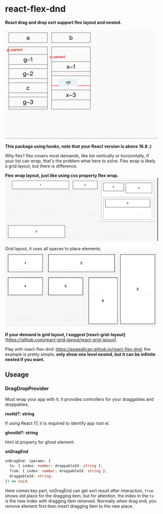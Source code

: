 # react-flex-dnd

**React drag and drop sort support flex layout and nested.**

![example](./assets/example.gif)

**This package using hooks, note that your React version is above 16.8 :)**

Why flex? flex covers most demands, like list vertically or horizontally, if your list can wrap, that's the problem what here to solve. Flex wrap is likely a grid layout, but there is difference.

**Flex wrap layout, just like using css property flex wrap.**
![flex-wrap](./assets/flex-wrap.png)

Grid layout, it uses all spaces to place elements.
![grid](./assets/grid.png)

**If your demand is grid layout, I suggest [react-grid-layout]**(https://github.com/react-grid-layout/react-grid-layout).

Play with react-flex-dnd: https://asweallcan.github.io/react-flex-dnd, the example is pretty simple, **only show one level nested, but it can be infinite nested if you want.**

## Useage

### DragDropProvider

Must wrap your app with it, it provides controllers for your draggables and droppables.

**rootId?: string**

If using React 17, it is required to identify app root el.

**ghostId?: string**

html id property for ghost element.

**onDragEnd**

```typescript
onDragEnd: (params: {
  to: { index: number; droppableId: string };
  from: { index: number; droppableId: string };
  draggableId: string;
}) => void;
```

Here comes key part, onDragEnd can get sort result after interaction, `from` shows old place for the dragging item, but for attention, the index in the `to` is the new index with dragging item removed. Normally when drag end, you remove element first then insert dragging item to the new place.